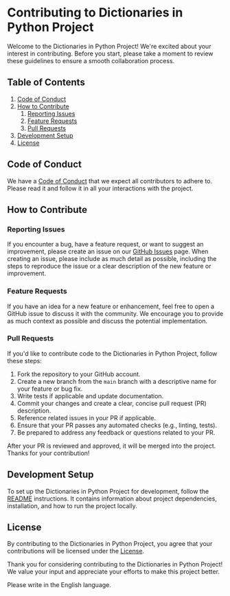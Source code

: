 # Contributing to Dictionaries in Python Project

Welcome to the Dictionaries in Python Project! We're excited about your interest in contributing. Before you start, please take a moment to review these guidelines to ensure a smooth collaboration process.

## Table of Contents

1. [Code of Conduct](#code-of-conduct)
2. [How to Contribute](#how-to-contribute)
    1. [Reporting Issues](#reporting-issues)
    2. [Feature Requests](#feature-requests)
    3. [Pull Requests](#pull-requests)
3. [Development Setup](#development-setup)
4. [License](#license)

## Code of Conduct

We have a [Code of Conduct](CODE_OF_CONDUCT.md) that we expect all contributors to adhere to. Please read it and follow it in all your interactions with the project.

## How to Contribute

### Reporting Issues

If you encounter a bug, have a feature request, or want to suggest an improvement, please create an issue on our [GitHub Issues](https://github.com/DhyaanKanoja11/Dictionary-in-Python-Beginner-To-Advanced/issues) page. When creating an issue, please include as much detail as possible, including the steps to reproduce the issue or a clear description of the new feature or improvement.

### Feature Requests

If you have an idea for a new feature or enhancement, feel free to open a GitHub issue to discuss it with the community. We encourage you to provide as much context as possible and discuss the potential implementation.

### Pull Requests

If you'd like to contribute code to the Dictionaries in Python Project, follow these steps:

1. Fork the repository to your GitHub account.
2. Create a new branch from the `main` branch with a descriptive name for your feature or bug fix.
3. Write tests if applicable and update documentation.
4. Commit your changes and create a clear, concise pull request (PR) description.
5. Reference related issues in your PR if applicable.
6. Ensure that your PR passes any automated checks (e.g., linting, tests).
7. Be prepared to address any feedback or questions related to your PR.

After your PR is reviewed and approved, it will be merged into the project. Thanks for your contribution!

## Development Setup

To set up the Dictionaries in Python Project for development, follow the [README](https://github.com/DhyaanKanoja11/Dictionary-in-Python-Beginner-To-Advanced/blob/main/README.md) instructions. It contains information about project dependencies, installation, and how to run the project locally.

## License

By contributing to the Dictionaries in Python Project, you agree that your contributions will be licensed under the [License](https://github.com/DhyaanKanoja11/Dictionary-in-Python-Beginner-To-Advanced/blob/main/LICENSE.md).

Thank you for considering contributing to the Dictionaries in Python Project! We value your input and appreciate your efforts to make this project better.

Please write in the English language.
